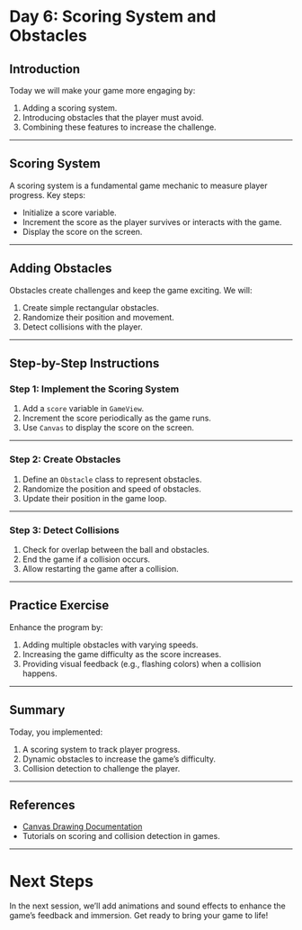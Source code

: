 # Day 6: Scoring System and Obstacles

## Introduction

Today we will make your game more engaging by:
1. Adding a scoring system.
2. Introducing obstacles that the player must avoid.
3. Combining these features to increase the challenge.

---

## Scoring System

A scoring system is a fundamental game mechanic to measure player progress. Key steps:
- Initialize a score variable.
- Increment the score as the player survives or interacts with the game.
- Display the score on the screen.

---

## Adding Obstacles

Obstacles create challenges and keep the game exciting. We will:
1. Create simple rectangular obstacles.
2. Randomize their position and movement.
3. Detect collisions with the player.

---

## Step-by-Step Instructions

### Step 1: Implement the Scoring System

1. Add a `score` variable in `GameView`.
2. Increment the score periodically as the game runs.
3. Use `Canvas` to display the score on the screen.

---

### Step 2: Create Obstacles

1. Define an `Obstacle` class to represent obstacles.
2. Randomize the position and speed of obstacles.
3. Update their position in the game loop.

---

### Step 3: Detect Collisions

1. Check for overlap between the ball and obstacles.
2. End the game if a collision occurs.
3. Allow restarting the game after a collision.

---

## Practice Exercise

Enhance the program by:
1. Adding multiple obstacles with varying speeds.
2. Increasing the game difficulty as the score increases.
3. Providing visual feedback (e.g., flashing colors) when a collision happens.

---

## Summary

Today, you implemented:
1. A scoring system to track player progress.
2. Dynamic obstacles to increase the game’s difficulty.
3. Collision detection to challenge the player.

---

## References

- [Canvas Drawing Documentation](https://developer.android.com/reference/android/graphics/Canvas)
- Tutorials on scoring and collision detection in games.

---

# Next Steps

In the next session, we’ll add animations and sound effects to enhance the game’s feedback and immersion. Get ready to bring your game to life!

